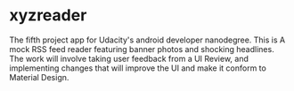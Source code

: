 # xyzreader
The fifth project app for Udacity's android developer nanodegree. This is A mock RSS feed reader featuring banner photos and shocking headlines. The work will involve taking user feedback from a UI Review, and implementing changes that will improve the UI and make it conform to Material Design.
